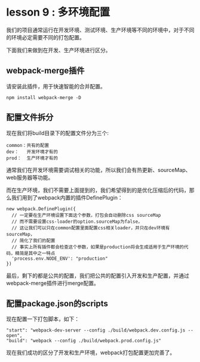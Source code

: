 # lesson 9 : 多环境配置

我们的项目通常运行在开发环境、测试环境、生产环境等不同的环境中，对于不同的环境必定需要不同的打包配置。

下面我们来做到在开发、生产环境进行区分。

## webpack-merge插件

请安装此插件，用于快速智能的合并配置。

```
npm install webpack-merge -D
```

## 配置文件拆分

现在我们将build目录下的配置文件分为三个:

```
common：共有的配置
dev：   开发环境才有的
prod：  生产环境才有的
```

通常我们在开发环境需要调试相关的功能，所以我们会有热更新、sourceMap、web服务器等功能。

而在生产环境，我们不需要上面提到的，我们希望得到的是优化压缩后的代码，那么我们用到了webpack内置的插件DefinePlugin：

```
new webpack.DefinePlugin({
  // 一定要在生产环境设置下面这个参数，打包会自动删除css sourceMap
  // 而不需要设置css-loader的option.sourceMap为false，
  // 这让我们可以只在common配置里面配置css相关loader，并只在dev环境有sourceMap，
  // 简化了我们的配置
  // 事实上所有插件都会检查这个参数，如果是production将会生成适用于生产环境的代码，精简是其中之一特点
  'process.env.NODE_ENV': "production"
})
```

最后，剩下的都是公共的配置，我们把公共的配置引入开发和生产配置，并通过webpack-merge插件进行merge配置。

## 配置package.json的scripts

现在配置一下打包脚本，如下：

```
"start": "webpack-dev-server --config ./build/webpack.dev.config.js --open",
"build": "webpack --config ./build/webpack.prod.config.js"
```

现在我们成功的区分了开发和生产环境，webpack打包配置更加完善了。





